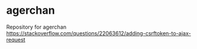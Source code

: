 # agerchan
Repository for agerchan
https://stackoverflow.com/questions/22063612/adding-csrftoken-to-ajax-request 